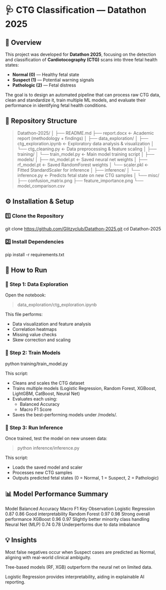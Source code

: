 # 🩺 CTG Classification — Datathon 2025

## 📘 Overview
This project was developed for **Datathon 2025**, focusing on the detection and classification of **Cardiotocography (CTG)** scans into three fetal health states:

- **Normal (0)** — Healthy fetal state  
- **Suspect (1)** — Potential warning signals  
- **Pathologic (2)** — Fetal distress  

The goal is to design an automated pipeline that can process raw CTG data, clean and standardize it, train multiple ML models, and evaluate their performance in identifying fetal health conditions.

## 🧭 Repository Structure

> Datathon-2025/
│
├── README.md
├── report.docx ← Academic report (methodology + findings)
│
├── data_exploration/
│ ├── ctg_exploration.ipynb ← Exploratory data analysis & visualization
│ └── ctg_cleaning.py ← Data preprocessing & feature scaling
│
├── training/
│ └── train_model.py ← Main model training script
│
├── models/
│ ├── nn_model.pt ← Saved neural net weights
│ ├── rf_model.pt ← Saved RandomForest weights
│ └── scaler.pkl ← Fitted StandardScaler for inference
│
├── inference/
│ └── inference.py ← Predicts fetal state on new CTG samples
│
└── misc/
├── confusion_matrix.png
├── feature_importance.png
└── model_comparison.csv


## ⚙️ Installation & Setup

### 1️⃣ Clone the Repository

git clone https://github.com/Glitzyclub/Datathon-2025.git
cd Datathon-2025

### 2️⃣ Install Dependencies

pip install -r requirements.txt

## 🚀 How to Run
### 🧹 Step 1: Data Exploration
Open the notebook:

> data_exploration/ctg_exploration.ipynb

This file performs:

- Data visualization and feature analysis
- Correlation heatmaps
- Missing value checks
- Skew correction and scaling

### 🧠 Step 2: Train Models

python training/train_model.py

This script:

- Cleans and scales the CTG dataset
- Trains multiple models (Logistic Regression, Random Forest, XGBoost, LightGBM, CatBoost, Neural Net)
- Evaluates each using:
  - Balanced Accuracy
  - Macro F1 Score
- Saves the best-performing models under /models/.

### 🔎 Step 3: Run Inference
Once trained, test the model on new unseen data:

> python inference/inference.py

This script:

- Loads the saved model and scaler
- Processes new CTG samples
- Outputs predicted fetal states (0 = Normal, 1 = Suspect, 2 = Pathologic)

## 📊 Model Performance Summary
Model	Balanced Accuracy	Macro F1	Key Observation
Logistic Regression	0.87	0.86	Good interpretability
Random Forest	0.97	0.98	Strong overall performance
XGBoost	0.96	0.97	Slightly better minority class handling
Neural Net (MLP)	0.74	0.78	Underperforms due to data imbalance

## 💡 Insights
Most false negatives occur when Suspect cases are predicted as Normal, aligning with real-world clinical ambiguity.

Tree-based models (RF, XGB) outperform the neural net on limited data.

Logistic Regression provides interpretability, aiding in explainable AI reporting.



